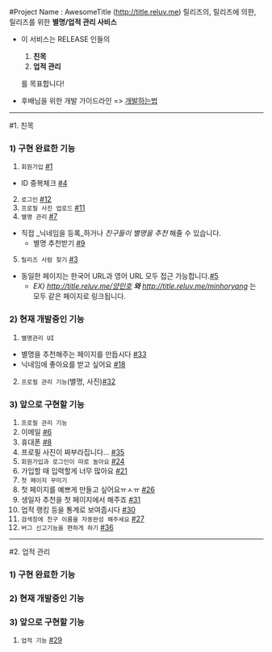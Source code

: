 #Project Name : AwesomeTitle (http://title.reluv.me)
릴리즈의, 릴리즈에 의한, 릴리즈를 위한 **별명/업적 관리 사비스**

- 이 서비스는 RELEASE 인들의
  1. **친목**
  2. **업적 관리**

  를 목표합니다!
- 후배님을 위한 개발 가이드라인 => [개발하는법](https://github.com/minhoryang/AwesomeTitle/blob/master/DEVELOPMENT.md)

-----
#1. 친목
### 1) 구현 완료한 기능
1. `회원가입` [#1](https://github.com/minhoryang/AwesomeTitle/issues/1)
  - ID 중복체크 [#4](https://github.com/minhoryang/AwesomeTitle/issues/4)
2. `로그인` [#12](https://github.com/minhoryang/AwesomeTitle/issues/12)
3. `프로필 사진 업로드` [#11](https://github.com/minhoryang/AwesomeTitle/issues/11)
4. `별명 관리` [#7](https://github.com/minhoryang/AwesomeTitle/issues/7)
  - 직접 _닉네임을 등록_하거나 _친구들이 별명을 추천_ 해줄 수 있습니다.
    - 별명 추천받기 [#9](https://github.com/minhoryang/AwesomeTitle/issues/9) 
5. `릴리즈 사람 찾기` [#3](https://github.com/minhoryang/AwesomeTitle/issues/3)
  - 동일한 페이지는 한국어 URL과 영어 URL 모두 접근 가능합니다.[#5](https://github.com/minhoryang/AwesomeTitle/issues/5)
    - _EX) http://title.reluv.me/양민호 **와** http://title.reluv.me/minhoryang_ 는 모두 같은 페이지로 링크됩니다.

### 2) 현재 개발중인 기능 
1. `별명관리 UI`
  - 별명을 추천해주는 페이지를 만듭시다 [#33](https://github.com/minhoryang/AwesomeTitle/issues/33)
  - 닉네임에 좋아요를 받고 싶어요 [#18](https://github.com/minhoryang/AwesomeTitle/issues/18)
2. `프로필 관리 기능`(별명, 사진)[#32](https://github.com/minhoryang/AwesomeTitle/issues/32)

### 3) 앞으로 구현할 기능
1. `프로필 관리 기능`
  1. 이메일 [#6](https://github.com/minhoryang/AwesomeTitle/issues/6)
  2. 휴대폰 [#8](https://github.com/minhoryang/AwesomeTitle/issues/8)
  3. 프로필 사진이 짜부라집니다... [#35](https://github.com/minhoryang/AwesomeTitle/issues/35)
2. `회원가입과 로그인이 따로 놀아요` [#24](https://github.com/minhoryang/AwesomeTitle/issues/24)
  1. 가입할 때 입력할게 너무 많아요 [#21](https://github.com/minhoryang/AwesomeTitle/issues/21)
3. `첫 페이지 꾸미기`
  1. 첫 페이지를 예쁘게 만들고 싶어요ㅠㅅㅠ [#26](https://github.com/minhoryang/AwesomeTitle/issues/26)
  2. 생일자 추천을 첫 페이지에서 해주죠 [#31](https://github.com/minhoryang/AwesomeTitle/issues/31)
  3. 업적 랭킹 등을 통계로 보여줍시다 [#30](https://github.com/minhoryang/AwesomeTitle/issues/30)
4. `검색창에 친구 이름을 자동완성 해주세요` [#27](https://github.com/minhoryang/AwesomeTitle/issues/27)
5. `버그 신고기능을 편하게 하기` [#36](https://github.com/minhoryang/AwesomeTitle/issues/36)

-----
#2. 업적 관리
### 1) 구현 완료한 기능
### 2) 현재 개발중인 기능 
### 3) 앞으로 구현할 기능
1. `업적 기능` [#29](https://github.com/minhoryang/AwesomeTitle/issues/29)

